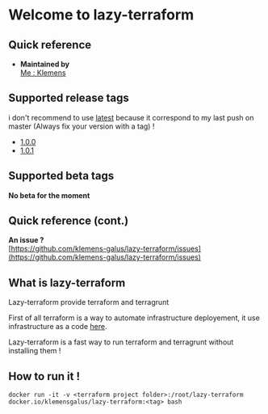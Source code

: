 # Welcome to lazy-terraform

## Quick reference

-   **Maintained by**  
    [Me : Klemens](https://gitlab.com/Klemens_Galus)

## Supported release tags  
i don't recommend to use [latest](https://github.com/klemens-galus/lazy-terraform) because it correspond to my last push on master (Always fix your version with a tag) ! 
- [1.0.0](https://github.com/klemens-galus/lazy-terraform/tree/1.0.0)
- [1.0.1](https://github.com/klemens-galus/lazy-terraform/tree/1.0.1)

## Supported beta tags
**No beta for the moment**  

## Quick reference (cont.)

**An issue ?**  
[https://github.com/klemens-galus/lazy-terraform/issues](https://github.com/klemens-galus/lazy-terraform/issues)

## What is lazy-terraform
Lazy-terraform provide terraform and terragrunt 

First of all terraform is a way to automate infrastructure deployement, it use infrastructure as a code [here](https://www.terraform.io/).

Lazy-terraform is a fast way to run terraform and terragrunt without installing them !

## How to run it !

```
docker run -it -v <terraform project folder>:/root/lazy-terraform docker.io/klemensgalus/lazy-terraform:<tag> bash
```
